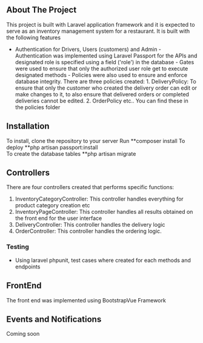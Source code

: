 

<p align="center"> 
</p>

## About The Project

This project is built with Laravel application framework and it is expected to serve as an inventory management system for a restaurant. 
It is built with the following features
 - Authentication for Drivers, Users (customers) and Admin
        - Authentication was implemented using Laravel Passport for the APIs and designated role is specified using a field ('role') in the database
        - Gates were used to ensure that only the authorized user role get to execute designated methods
        - Policies were also used to ensure and enforce database integrity. There are three policies created: 
            1. DeliveryPolicy: To ensure that only the customer who created the delivery order can edit or make changes to it, to also ensure that delivered orders or completed deliveries cannot be edited.
            2. OrderPolicy etc.. You can find these in the policies folder

     
## Installation

To install, clone the repository to your server
Run **composer install
To deploy **php artisan passport:install  
To create the database tables **php artisan migrate


## Controllers

There are four controllers created that performs specific functions:
1. InventoryCategoryController: This controller handles everything for product category creation etc
2. InventoryPageController: This controller handles all results obtained on the front end for the user interface
3. DeliveryController: This controller handles the delivery logic
4. OrderController: This controller handles the ordering logic. 

### Testing
- Using laravel phpunit, test cases where created for each methods and endpoints

## FrontEnd

The front end was implemented using BootstrapVue Framework

## Events and Notifications
Coming soon
